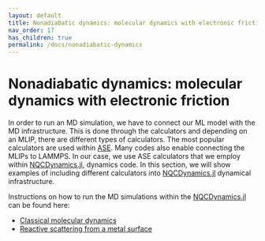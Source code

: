 ```yaml
---
layout: default
title: Nonadiabatic dynamics: molecular dynamics with electronic friction
nav_order: 17
has_children: true
permalink: /docs/nonadiabatic-dynamics
---
```


# Nonadiabatic dynamics: molecular dynamics with electronic friction

In order to run an MD simulation, we have to connect our ML model with the MD infrastructure. This is done through the calculators and depending on an MLIP, there are different types of calculators. The most popular calculators are used within [ASE](https://wiki.fysik.dtu.dk/ase/). Many codes also enable connecting the MLIPs to LAMMPS. In our case, we use ASE calculators that we employ within [NQCDynamics.jl](https://github.com/NQCD/NQCDynamics.jl), dynamics code. In this section, we will show examples of including different calculators into [NQCDynamics.jl](https://github.com/NQCD/NQCDynamics.jl) dynamical infrastructure.

Instructions on how to run the MD simulations within the [NQCDynamics.jl](https://github.com/NQCD/NQCDynamics.jl) can be found here:
* [Classical molecular dynamics](https://nqcd.github.io/NQCDynamics.jl/dev/dynamicssimulations/dynamicsmethods/classical/)
* [Reactive scattering from a metal surface](https://nqcd.github.io/NQCDynamics.jl/dev/examples/reactive_scattering/)
